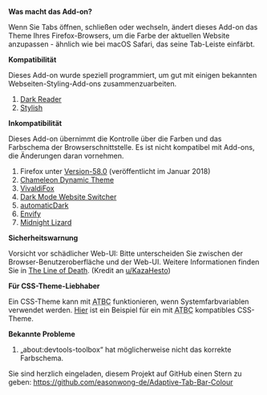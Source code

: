 <b>Was macht das Add-on?</b>

Wenn Sie Tabs öffnen, schließen oder wechseln, ändert dieses Add-on das Theme Ihres Firefox-Browsers, um die Farbe der aktuellen Website anzupassen - ähnlich wie bei macOS Safari, das seine Tab-Leiste einfärbt.


<b>Kompatibilität</b>

Dieses Add-on wurde speziell programmiert, um gut mit einigen bekannten Webseiten-Styling-Add-ons zusammenzuarbeiten.
<ol>
	<li><a href="https://addons.mozilla.org/firefox/addon/darkreader/">Dark Reader</a></li>
	<li><a href="https://addons.mozilla.org/firefox/addon/stylish/">Stylish</a></li>
</ol>


<b>Inkompatibilität</b>

Dieses Add-on übernimmt die Kontrolle über die Farben und das Farbschema der Browserschnittstelle. Es ist nicht kompatibel mit Add-ons, die Änderungen daran vornehmen.
<ol>
	<li>Firefox unter <a href="https://www.mozilla.org/firefox/58.0/releasenotes/">Version-58.0</a> (veröffentlicht im Januar 2018)</li>
	<li><a href="https://addons.mozilla.org/firefox/addon/chameleon-dynamic-theme-fixed/">Chameleon Dynamic Theme</a></li>
	<li><a href="https://addons.mozilla.org/firefox/addon/vivaldifox/">VivaldiFox</a></li>
	<li><a href="https://addons.mozilla.org/firefox/addon/dark-mode-website-switcher/">Dark Mode Website Switcher</a></li>
	<li><a href="https://addons.mozilla.org/firefox/addon/automatic-dark/">automaticDark</a></li>
	<li><a href="https://addons.mozilla.org/firefox/addon/envify/">Envify</a></li>
	<li><a href="https://addons.mozilla.org/firefox/addon/midnight-lizard-quantum/">Midnight Lizard</a></li>
</ol>


<b>Sicherheitswarnung</b>

Vorsicht vor schädlicher Web-UI: Bitte unterscheiden Sie zwischen der Browser-Benutzeroberfläche und der Web-UI. Weitere Informationen finden Sie in <a href="https://textslashplain.com/2017/01/14/the-line-of-death/">The Line of Death</a>. (Kredit an <a href="https://www.reddit.com/user/KazaHesto/">u/KazaHesto</a>)


<b>Für CSS-Theme-Liebhaber</b>

Ein CSS-Theme kann mit <abbr title="Anpassende Tableistenfarbe">ATBC</abbr> funktionieren, wenn Systemfarbvariablen verwendet werden. <a href="https://github.com/easonwong-de/WhiteSurFirefoxThemeMacOS">Hier</a> ist ein Beispiel für ein mit <abbr title="Anpassende Tableistenfarbe">ATBC</abbr> kompatibles CSS-Theme.


<b>Bekannte Probleme</b>
<ol>
	<li>„about:devtools-toolbox“ hat möglicherweise nicht das korrekte Farbschema.</li>
</ol>


Sie sind herzlich eingeladen, diesem Projekt auf GitHub einen Stern zu geben: https://github.com/easonwong-de/Adaptive-Tab-Bar-Colour
